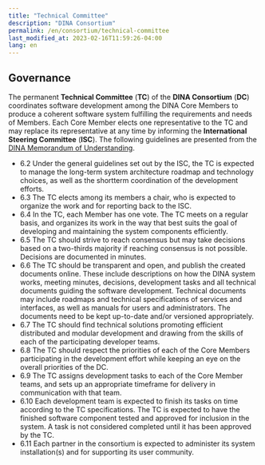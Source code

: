 ```yaml
---
title: "Technical Committee"
description: "DINA Consortium"
permalink: /en/consortium/technical-committee
last_modified_at: 2023-02-16T11:59:26-04:00
lang: en
---
```


Governance
----------

The permanent **Technical Committee** (**TC**) of the **DINA Consortium** (**DC**) coordinates software development among the DINA Core Members to produce a coherent software system fulfilling the requirements and needs of Members. Each Core Member elects one representative to the TC and may replace its representative at any time by informing the **International Steering Committee** (**ISC**). The following guidelines are presented from the [DINA Memorandum of Understanding](https://github.com/user-attachments/files/16746934/DINA__MoU.pdf).

- 6.2 Under the general guidelines set out by the ISC, the TC is expected to manage the long-term system architecture roadmap and technology choices, as well as the shortterm coordination of the development efforts.
- 6.3 The TC elects among its members a chair, who is expected to organize the work and for reporting back to the ISC.
- 6.4 In the TC, each Member has one vote. The TC meets on a regular basis, and organizes its work in the way that best suits the goal of developing and maintaining the system components efficiently.
- 6.5 The TC should strive to reach consensus but may take decisions based on a two-thirds majority if reaching consensus is not possible. Decisions are documented in minutes.
- 6.6 The TC should be transparent and open, and publish the created documents online. These include descriptions on how the DINA system works, meeting minutes, decisions, development tasks and all technical documents guiding the software development. Technical documents may include roadmaps and technical specifications of services and interfaces, as well as manuals for users and administrators. The documents need to be kept up-to-date and/or versioned appropriately.
- 6.7 The TC should find technical solutions promoting efficient distributed and modular development and drawing from the skills of each of the participating developer teams.
- 6.8 The TC should respect the priorities of each of the Core Members participating in the development effort while keeping an eye on the overall priorities of the DC.
- 6.9 The TC assigns development tasks to each of the Core Member teams, and sets up an appropriate timeframe for delivery in communication with that team.
- 6.10 Each development team is expected to finish its tasks on time according to the TC specifications. The TC is expected to have the finished software component tested and approved for inclusion in the system. A task is not considered completed until it has been approved by the TC.
- 6.11 Each partner in the consortium is expected to administer its system installation(s) and for supporting its user community.